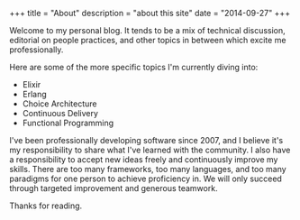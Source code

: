 +++
title = "About"
description = "about this site"
date = "2014-09-27"
+++

Welcome to my personal blog. It tends to be a mix of technical discussion, editorial on people practices, and other topics in between which excite me professionally.

Here are some of the more specific topics I'm currently diving into:

* Elixir
* Erlang
* Choice Architecture
* Continuous Delivery
* Functional Programming

I've been professionally developing software since 2007, and I believe it's my responsibility to share what I've learned with the community. I also have a responsibility to accept new ideas freely and continuously improve my skills. There are too many frameworks, too many languages, and too many paradigms for one person to achieve proficiency in. We will only succeed through targeted improvement and generous teamwork.

Thanks for reading.
